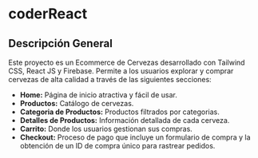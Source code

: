 # coderReact

## Descripción General

Este proyecto es un Ecommerce de Cervezas desarrollado con Tailwind CSS, React JS y Firebase. Permite a los usuarios explorar y comprar cervezas de alta calidad a través de las siguientes secciones:

- **Home:** Página de inicio atractiva y fácil de usar.
- **Productos:** Catálogo de cervezas.
- **Categoria de Productos:** Productos filtrados por categorias. 
- **Detalles de Productos:** Información detallada de cada cerveza.
- **Carrito:** Donde los usuarios gestionan sus compras.
- **Checkout:** Proceso de pago que incluye un formulario de compra y la obtención de un ID de compra único para rastrear pedidos.


